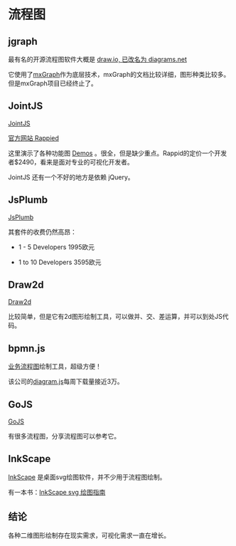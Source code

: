 # 流程图

## jgraph

最有名的开源流程图软件大概是 [draw.io, 已改名为 diagrams.net](https://www.diagrams.net/)

它使用了[mxGraph](https://jgraph.github.io/mxgraph/)作为底层技术，mxGraph的文档比较详细，图形种类比较多。但是mxGraph项目已经终止了。




## JointJS

[JointJS](https://github.com/clientIO/joint)

[官方网站 Rappied](https://www.jointjs.com/)

这里演示了各种功能图 [Demos](https://resources.jointjs.com/) 。很全，但是缺少重点。Rappid的定价一个开发者$2490，看来是面对专业的可视化开发者。

JointJS 还有一个不好的地方是依赖 jQuery。


## JsPlumb

[JsPlumb](https://github.com/jsplumb/jsplumb)

其套件的收费仍然高昂：

- 1 - 5 Developers 1995欧元

- 1 to 10 Developers 3595欧元


## Draw2d

[Draw2d](https://github.com/freegroup/draw2d)

比较简单，但是它有2d图形绘制工具，可以做并、交、差运算，并可以到处JS代码。


## bpmn.js

[业务流程图](https://github.com/bpmn-io/bpmn-js)绘制工具，超级方便！

该公司的[diagram.js](https://github.com/bpmn-io/diagram-js)每周下载量接近3万。


## GoJS

[GoJS](https://github.com/NorthwoodsSoftware/GoJS)

有很多流程图，分享流程图可以参考它。


## InkScape

[InkScape](https://inkscape.org/) 是桌面svg绘图软件，并不少用于流程图绘制。

有一本书：[InkScape svg 绘图指南](http://tavmjong.free.fr/INKSCAPE/MANUAL/html/)


## 结论

各种二维图形绘制存在现实需求，可视化需求一直在增长。




